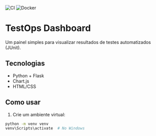 ![CI](https://github.com/zmovirzynski/testops-dashboard/actions/workflows/ci.yml/badge.svg)
![Docker](https://img.shields.io/badge/docker-ready-blue)


# TestOps Dashboard

Um painel simples para visualizar resultados de testes automatizados (JUnit).

## Tecnologias
- Python + Flask
- Chart.js
- HTML/CSS

## Como usar

1. Crie um ambiente virtual:
```bash
python -m venv venv
venv\Scripts\activate  # No Windows
